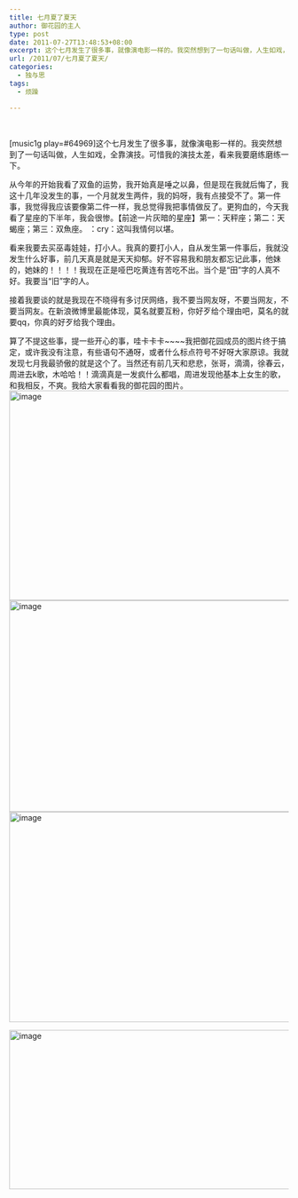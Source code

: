 ```yaml
---
title: 七月夏了夏天
author: 御花园的主人
type: post
date: 2011-07-27T13:48:53+08:00
excerpt: 这个七月发生了很多事，就像演电影一样的。我突然想到了一句话叫做，人生如戏，全靠演技。可惜我的演技太差，看来我要磨练磨练一下
url: /2011/07/七月夏了夏天/
categories:
  - 独与思
tags:
  - 烦躁

---
```

&nbsp;

[music1g play=#64969]这个七月发生了很多事，就像演电影一样的。我突然想到了一句话叫做，人生如戏，全靠演技。可惜我的演技太差，看来我要磨练磨练一下。

从今年的开始我看了双鱼的运势，我开始真是唾之以鼻，但是现在我就后悔了，我这十几年没发生的事，一个月就发生两件，我的妈呀，我有点接受不了。第一件事，我觉得我应该要像第二件一样，我总觉得我把事情做反了。更狗血的，今天我看了星座的下半年，我会很惨。【前途一片灰暗的星座】第一：天秤座；第二：天蝎座；第三：双魚座。 ：cry：这叫我情何以堪。

看来我要去买巫毒娃娃，打小人。我真的要打小人，自从发生第一件事后，我就没发生什么好事，前几天真是就是天天抑郁。好不容易我和朋友都忘记此事，他妹的，她妹的！！！！我现在正是哑巴吃黄连有苦吃不出。当个是“田”字的人真不好。我要当“旧”字的人。

接着我要谈的就是我现在不晓得有多讨厌网络，我不要当网友呀，不要当网友，不要当网友。在新浪微博里最能体现，莫名就要互粉，你好歹给个理由吧，莫名的就要qq，你真的好歹给我个理由。

算了不提这些事，提一些开心的事，哇卡卡卡~~~~我把御花园成员的图片终于搞定，或许我没有注意，有些语句不通呀，或者什么标点符号不好呀大家原谅。我就发现七月我最骄傲的就是这个了。当然还有前几天和悲悲，张哥，滴滴，徐春云，周进去k歌，木哈哈！！滴滴真是一发疯什么都唱，周进发现他基本上女生的歌，和我相反，不爽。我给大家看看我的御花园的图片。<a class="highslide-image" onclick="return hs.expand(this);" href="http://27.media.tumblr.com/tumblr_lozuyryDDF1qiairro1_500.jpg" class="highslide-image" onclick="return hs.expand(this);"><img title="Click to enlarge" src="http://27.media.tumblr.com/tumblr_lozuyryDDF1qiairro1_500.jpg" alt="image" width="505" height="378" /></a><a class="highslide-image" onclick="return hs.expand(this);" href="http://www.tumblr.com/photo/1280/8127935344/2/tumblr_lozuyryDDF1qiairr"><img title="Click to enlarge" src="http://www.tumblr.com/photo/1280/8127935344/2/tumblr_lozuyryDDF1qiairr" alt="image" width="506" height="381" /></a><a class="highslide-image" onclick="return hs.expand(this);" href="http://s3.amazonaws.com/data.tumblr.com/tumblr_lozuyryDDF1qiairro3_1280.jpg?AWSAccessKeyId=AKIAJ6IHWSU3BX3X7X3Q&Expires=1311860342&Signature=i1O8qup6GoC8SE%2B9ufD5pfO8L%2Fk%3D"><img title="Click to enlarge" src="http://s3.amazonaws.com/data.tumblr.com/tumblr_lozuyryDDF1qiairro3_1280.jpg?AWSAccessKeyId=AKIAJ6IHWSU3BX3X7X3Q&Expires=1311860342&Signature=i1O8qup6GoC8SE%2B9ufD5pfO8L%2Fk%3D" alt="image" width="509" height="379" /></a>

<a class="highslide-image" onclick="return hs.expand(this);" href="http://photo.fanfou.com/n0/01/gx/8m_120431.jpg" class="highslide-image" onclick="return hs.expand(this);"><img title="Click to enlarge" src="http://photo.fanfou.com/n0/01/gx/8m_120431.jpg" alt="image" width="514" height="287" /></a>

&nbsp;